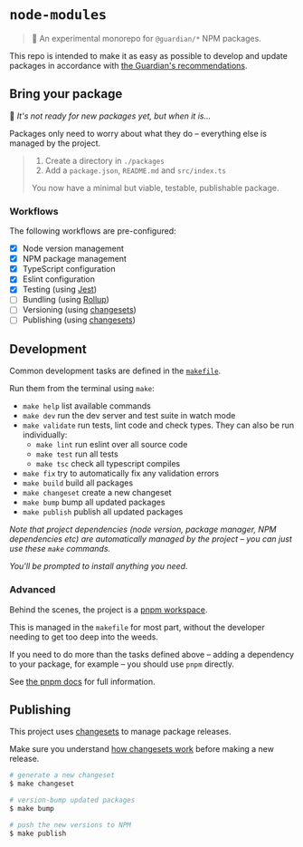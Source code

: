# `node-modules`

> 🧪 An experimental monorepo for `@guardian/*` NPM packages.

This repo is intended to make it as easy as possible to develop and update packages in accordance with [the Guardian's recommendations](https://github.com/guardian/recommendations/blob/main/npm-packages.md).

## Bring your package

🚧 _It's not ready for new packages yet, but when it is..._

Packages only need to worry about what they do – everything else is managed by the project.

> 1. Create a directory in `./packages`
> 2. Add a `package.json`, `README.md` and `src/index.ts`
>
> You now have a minimal but viable, testable, publishable package.

### Workflows

The following workflows are pre-configured:

-   [x] Node version management
-   [x] NPM package management
-   [x] TypeScript configuration
-   [x] Eslint configuration
-   [x] Testing (using [Jest](https://jestjs.io/))
-   [ ] Bundling (using [Rollup](https://rollupjs.org/))
-   [ ] Versioning (using [changesets](https://github.com/atlassian/changesets))
-   [ ] Publishing (using [changesets](https://github.com/atlassian/changesets))

## Development

Common development tasks are defined in the [`makefile`](./Makefile).

Run them from the terminal using `make`:

-   `make help` list available commands
-   `make dev` run the dev server and test suite in watch mode
-   `make validate` run tests, lint code and check types. They can also be run individually:
    -   `make lint` run eslint over all source code
    -   `make test` run all tests
    -   `make tsc` check all typescript compiles
-   `make fix` try to automatically fix any validation errors
-   `make build` build all packages
-   `make changeset` create a new changeset
-   `make bump` bump all updated packages
-   `make publish` publish all updated packages

_Note that project dependencies (node version, package manager, NPM dependencies etc) are automatically managed by the project – you can just use these `make` commands._

_You'll be prompted to install anything you need._

### Advanced

Behind the scenes, the project is a [pnpm workspace](https://pnpm.io/workspaces).

This is managed in the `makefile` for most part, without the developer needing to get too deep into the weeds.

If you need to do more than the tasks defined above – adding a dependency to your package, for example – you should use `pnpm` directly.

See [the pnpm docs](https://pnpm.io) for full information.

## Publishing

This project uses [changesets](https://github.com/atlassian/changesets) to manage package releases.

Make sure you understand [how changesets work](https://github.com/atlassian/changesets/blob/main/docs/detailed-explanation.md) before making a new release.

```bash
# generate a new changeset
$ make changeset

# version-bump updated packages
$ make bump

# push the new versions to NPM
$ make publish
```
